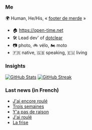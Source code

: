 ### Me

🌍 Human, He/His, « [footer de merde](https://open-time.net/post/2013/07/17/La-veritable-histoire-du-Footer-de-merde-) » 
* 🏠 https://open-time.net 
* 🛠️ Lead dev' of [dotclear](https://git.dotclear.org/dev/dotclear)
* 📷 photo, 🚲 vélo, 🏍️ moto 
* 🇫🇷 native, 🇬🇧 speaking, 🇪🇺 living

### Insights

[![GitHub Stats](https://github-readme-stats-sigma-five.vercel.app/api?username=franck-paul)](https://github.com/franck-paul)
[![GitHub Streak](https://github-readme-streak-stats.herokuapp.com?user=franck-paul)](https://git.io/streak-stats)

### Last news (in French)

<!-- BLOG-POST-LIST:START -->
- [J&#39;ai encore roulé](https://open-time.net/post/2023/09/16/J-ai-encore-roule)
- [Trois semaines](https://open-time.net/post/2023/09/15/Trois-semaines)
- [Y&#39;a pas de raison](https://open-time.net/post/2023/09/14/Y-a-pas-de-raison)
- [J&#39;ai roulé](https://open-time.net/post/2023/09/13/J-ai-roule)
- [La frise](https://open-time.net/post/2023/09/12/La-frise)
<!-- BLOG-POST-LIST:END -->
